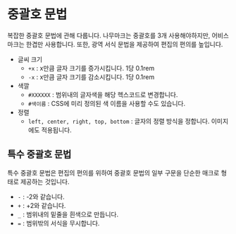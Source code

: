 # 중괄호 문법
복잡한 중괄호 문법에 관해 다룹니다. 나무마크는 중괄호를 3개 사용해야하지만, 어비스 마크는 한겹만 사용합니다.
또한, 광역 서식 문법을 제공하여 편집의 편의를 높입니다.
* 글씨 크기
  - `+x` : x만큼 글자 크기를 증가시킵니다. 1당 0.1rem
  - `-x` : x만큼 글자 크기를 감소시킵니다. 1당 0.1rem
* 색깔
  - `#XXXXXX` : 범위내의 글자색을 해당 헥스코드로 변경합니다.
  - `#색이름` : CSS에 미리 정의된 색 이름을 사용할 수도 있습니다.
* 정렬
  - `left, center, right, top, bottom` : 글자의 정렬 방식을 정합니다. 이미지에도 적용됩니다.
  
## 특수 중괄호 문법
특수 중괄호 문법은 편집의 편의를 위하여 중괄호 문법의 일부 구문을 단순한 매크로 형태로 제공하는 것입니다.
* `-` : -2와 같습니다.
* `+` : +2와 같습니다.
* `_` : 범위내의 밑줄을 흰색으로 만듭니다.
* `=` : 범위밖의 서식을 무시합니다.
